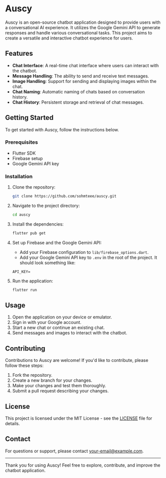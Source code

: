 # Auscy

Auscy is an open-source chatbot application designed to provide users with a conversational AI experience. It utilizes the Google Gemini API to generate responses and handle various conversational tasks. This project aims to create a versatile and interactive chatbot experience for users.

## Features

- **Chat Interface**: A real-time chat interface where users can interact with the chatbot.
- **Message Handling**: The ability to send and receive text messages.
- **Image Handling**: Support for sending and displaying images within the chat.
- **Chat Naming**: Automatic naming of chats based on conversation history.
- **Chat History**: Persistent storage and retrieval of chat messages.

## Getting Started

To get started with Auscy, follow the instructions below.

### Prerequisites

- Flutter SDK
- Firebase setup
- Google Gemini API key

### Installation

1. Clone the repository:

    ```bash
    git clone https://github.com/sohmteee/auscy.git
    ```

2. Navigate to the project directory:

    ```bash
    cd auscy
    ```

3. Install the dependencies:

    ```bash
    flutter pub get
    ```

4. Set up Firebase and the Google Gemini API:

    - Add your Firebase configuration to `lib/firebase_options.dart`.
    - Add your Google Gemini API key to `.env` in the root of the project. It should look something like:

    ```
    API_KEY=
    ```

5. Run the application:

    ```bash
    flutter run
    ```

## Usage

1. Open the application on your device or emulator.
2. Sign in with your Google account.
3. Start a new chat or continue an existing chat.
4. Send messages and images to interact with the chatbot.

## Contributing

Contributions to Auscy are welcome! If you'd like to contribute, please follow these steps:

1. Fork the repository.
2. Create a new branch for your changes.
3. Make your changes and test them thoroughly.
4. Submit a pull request describing your changes.

## License

This project is licensed under the MIT License - see the [LICENSE](LICENSE) file for details.

## Contact

For questions or support, please contact [your-email@example.com](mailto:your-email@example.com).

---

Thank you for using Auscy! Feel free to explore, contribute, and improve the chatbot application.
